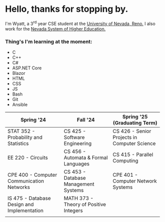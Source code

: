 # Hello, thanks for stopping by.
I'm Wyatt, a 3<sup>rd</sup> year CSE student at the [University of Nevada, Reno.](https://www.unr.edu/cse "UNR CSE") I also work for the [Nevada System of Higher Education.](https://scs.nevada.edu/ "NSHE SCS")

### Thing's I'm learning at the moment:
- C
- C++
- C#
- ASP.NET Core
- Blazor
- HTML
- CSS
- JS
- Bash
- Git
- Ansible

| Spring '24                                               | Fall '24                                     | Spring '25 (Graduating Term)                             |
| -------------------------------------------------------- | -------------------------------------------- | -------------------------------------------------------- |
| STAT 352 - Probability and Statistics                    | CS 425 - Software Engineering                | CS 426 - Senior Projects in Computer Science             |
| EE 220 - Circuits                                        | CS 456 - Automata & Formal Languages         | CS 415 - Parallel Computing                              |
| CPE 400 - Computer Communication Networks                | CS 453 - Database Management Systems         | CPE 401 - Computer Network Systems                       |
| IS 475 - Database Design and Implementation              | MATH 373 - Theory of Positive Integers       |                                                          | 
|                                                          |                                              |                                                          |
